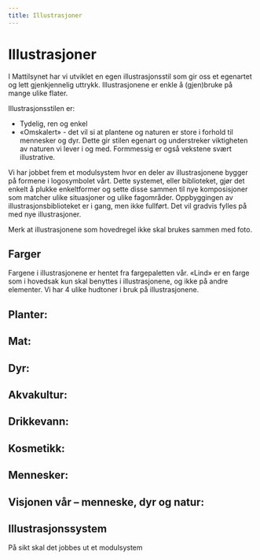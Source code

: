 ```yaml
---
title: Illustrasjoner
---
```


# Illustrasjoner

I Mattilsynet har vi utviklet en egen illustrasjonsstil som gir oss et egenartet og lett gjenkjennelig uttrykk.
Illustrasjonene er enkle å (gjen)bruke på mange ulike flater. 

Illustrasjonsstilen er:
- Tydelig, ren og enkel
- «Omskalert» - det vil si at plantene og naturen er store i forhold til mennesker og dyr. Dette gir stilen egenart og understreker viktigheten av naturen vi lever i og med. Formmessig er også vekstene svært illustrative.

Vi har jobbet frem et modulsystem hvor en deler av illustrasjonene bygger på formene i logosymbolet vårt. Dette systemet, eller biblioteket, gjør det enkelt å plukke enkeltformer og sette disse sammen til nye komposisjoner som matcher ulike situasjoner og ulike fagområder. Oppbyggingen av illustrasjonsbiblioteket er i gang, men ikke fullført. Det vil gradvis fylles på med nye illustrasjoner.

Merk at illustrasjonene som hovedregel ikke skal brukes sammen med foto.

## Farger
Fargene i illustrasjonene er hentet fra fargepaletten vår. «Lind» er en farge som i hovedsak kun skal benyttes i illustrasjonene, og ikke på andre elementer. Vi har 4 ulike hudtoner i bruk på illustrasjonene.

<Colors :values="[
  { hex: '#F8E0D8', name: 'Hudtone, lysest' },
  { hex: '#C58F79', name: 'Hudtone, mellom' },
  { hex: '#7F433B', name: 'Hud og hår, mørk' },
  { hex: '#ED9A32', name: 'Hår, gylden' },
  { hex: '#1E1A28', name: 'Hår, mørk' },
  { hex: '#1D57AA', name: 'Klær, mellomblå', desc: 'Brukes som alternativ til Fjord på mørke flater' }
]" />

## Planter:
<Svgs path="/illustrations/plants" />

## Mat:
<Svgs path="/illustrations/food" />

## Dyr:
<Svgs path="/illustrations/animals" />

## Akvakultur:
<Svgs path="/illustrations/aqua" />

## Drikkevann:
<Svgs path="/illustrations/water" />

## Kosmetikk:
<Svgs path="/illustrations/cosmetics" />

## Mennesker:
<Svgs path="/illustrations/humans" />

## Visjonen vår – menneske, dyr og natur:
<Svgs path="/illustrations/vision" />

## Illustrasjonssystem
På sikt skal det jobbes ut et modulsystem